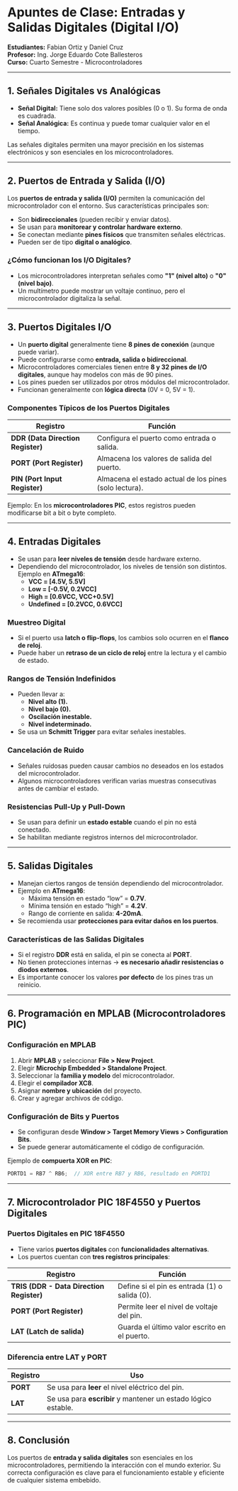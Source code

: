 # Apuntes de Clase: Entradas y Salidas Digitales (Digital I/O)

**Estudiantes:** Fabian Ortiz y Daniel Cruz  
**Profesor:** Ing. Jorge Eduardo Cote Ballesteros  
**Curso:** Cuarto Semestre - Microcontroladores  

---

## 1. Señales Digitales vs Analógicas

- **Señal Digital:** Tiene solo dos valores posibles (0 o 1). Su forma de onda es cuadrada.  
- **Señal Analógica:** Es continua y puede tomar cualquier valor en el tiempo.  

Las señales digitales permiten una mayor precisión en los sistemas electrónicos y son esenciales en los microcontroladores.  

---

##  2. Puertos de Entrada y Salida (I/O)

Los **puertos de entrada y salida (I/O)** permiten la comunicación del microcontrolador con el entorno. Sus características principales son:

- Son **bidireccionales** (pueden recibir y enviar datos).  
- Se usan para **monitorear y controlar hardware externo**.  
- Se conectan mediante **pines físicos** que transmiten señales eléctricas.  
- Pueden ser de tipo **digital o analógico**.  

###  ¿Cómo funcionan los I/O Digitales?

- Los microcontroladores interpretan señales como **"1" (nivel alto)** o **"0" (nivel bajo)**.  
- Un multímetro puede mostrar un voltaje continuo, pero el microcontrolador digitaliza la señal.  

---

##  3. Puertos Digitales I/O

- Un **puerto digital** generalmente tiene **8 pines de conexión** (aunque puede variar).  
- Puede configurarse como **entrada, salida o bidireccional**.  
- Microcontroladores comerciales tienen entre **8 y 32 pines de I/O digitales**, aunque hay modelos con más de 90 pines.  
- Los pines pueden ser utilizados por otros módulos del microcontrolador.  
- Funcionan generalmente con **lógica directa** (0V = 0, 5V = 1).  

###  Componentes Típicos de los Puertos Digitales

| Registro | Función |
|----------|---------|
| **DDR (Data Direction Register)** | Configura el puerto como entrada o salida. |
| **PORT (Port Register)** | Almacena los valores de salida del puerto. |
| **PIN (Port Input Register)** | Almacena el estado actual de los pines (solo lectura). |

Ejemplo: En los **microcontroladores PIC**, estos registros pueden modificarse bit a bit o byte completo.  

---

##  4. Entradas Digitales

- Se usan para **leer niveles de tensión** desde hardware externo.  
- Dependiendo del microcontrolador, los niveles de tensión son distintos. Ejemplo en **ATmega16**:
  - **VCC = [4.5V, 5.5V]**
  - **Low = [-0.5V, 0.2VCC]**
  - **High = [0.6VCC, VCC+0.5V]**
  - **Undefined = [0.2VCC, 0.6VCC]**

###  Muestreo Digital
- Si el puerto usa **latch o flip-flops**, los cambios solo ocurren en el **flanco de reloj**.  
- Puede haber un **retraso de un ciclo de reloj** entre la lectura y el cambio de estado.  

###  Rangos de Tensión Indefinidos
- Pueden llevar a:
  - **Nivel alto (1).**
  - **Nivel bajo (0).**
  - **Oscilación inestable.**
  - **Nivel indeterminado.**
- Se usa un **Schmitt Trigger** para evitar señales inestables.  

###  Cancelación de Ruido
- Señales ruidosas pueden causar cambios no deseados en los estados del microcontrolador.  
- Algunos microcontroladores verifican varias muestras consecutivas antes de cambiar el estado.  

###  Resistencias Pull-Up y Pull-Down
- Se usan para definir un **estado estable** cuando el pin no está conectado.  
- Se habilitan mediante registros internos del microcontrolador.  

---

##  5. Salidas Digitales

- Manejan ciertos rangos de tensión dependiendo del microcontrolador.
- Ejemplo en **ATmega16**:
  - Máxima tensión en estado “low” = **0.7V**.
  - Mínima tensión en estado “high” = **4.2V**.
  - Rango de corriente en salida: **4-20mA**.
- Se recomienda usar **protecciones para evitar daños en los puertos**.  

###  Características de las Salidas Digitales
- Si el registro **DDR** está en salida, el pin se conecta al **PORT**.  
- No tienen protecciones internas → **es necesario añadir resistencias o diodos externos**.  
- Es importante conocer los valores **por defecto** de los pines tras un reinicio.  

---

##  6. Programación en MPLAB (Microcontroladores PIC)

###  Configuración en MPLAB
1. Abrir **MPLAB** y seleccionar **File > New Project**.
2. Elegir **Microchip Embedded > Standalone Project**.
3. Seleccionar la **familia y modelo** del microcontrolador.
4. Elegir el **compilador XC8**.
5. Asignar **nombre y ubicación** del proyecto.
6. Crear y agregar archivos de código.  

###  Configuración de Bits y Puertos
- Se configuran desde **Window > Target Memory Views > Configuration Bits**.
- Se puede generar automáticamente el código de configuración.  

Ejemplo de **compuerta XOR en PIC**:
```c
PORTD1 = RB7 ^ RB6;  // XOR entre RB7 y RB6, resultado en PORTD1
```

---

##  7. Microcontrolador PIC 18F4550 y Puertos Digitales

###  Puertos Digitales en PIC 18F4550
- Tiene varios **puertos digitales** con **funcionalidades alternativas**.
- Los puertos cuentan con **tres registros principales**:

| Registro | Función |
|----------|---------|
| **TRIS (DDR - Data Direction Register)** | Define si el pin es entrada (1) o salida (0). |
| **PORT (Port Register)** | Permite leer el nivel de voltaje del pin. |
| **LAT (Latch de salida)** | Guarda el último valor escrito en el puerto. |

###  Diferencia entre **LAT y PORT**
| Registro | Uso |
|----------|---------|
| **PORT** | Se usa para **leer** el nivel eléctrico del pin. |
| **LAT** | Se usa para **escribir** y mantener un estado lógico estable. |

---

##  8. Conclusión

Los puertos de **entrada y salida digitales** son esenciales en los microcontroladores, permitiendo la interacción con el mundo exterior. Su correcta configuración es clave para el funcionamiento estable y eficiente de cualquier sistema embebido.  
